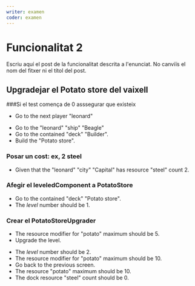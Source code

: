 ```yaml
---
writer: examen
coder: examen
---
```

# Funcionalitat 2

Escriu aquí el post de la funcionalitat descrita a l'enunciat.
No canviïs el nom del fitxer ni el títol del post.

## Upgradejar el Potato store del vaixell
###Si el test comença de 0 asssegurar que existeix

 * Go to the next player "leonard"
 <!-- SNAPSHOT status=200 -->
 * Go to the "leonard" "ship" "Beagle"
 * Go to the contained "deck" "Builder".
 * Build the "Potato store".
 <!-- SNAPSHOT status=200 -->

### Posar un cost: ex, 2 steel

 * Given that the "leonard" "city" "Capital" has resource "steel" count 2.

### Afegir el leveledComponent a PotatoStore
 * Go to the contained "deck" "Potato store".
 * The _level_ number should be 1.

### Crear el PotatoStoreUpgrader

 * The resource modifier for "potato" maximum should be 5.
 * Upgrade the level.
 <!-- SNAPSHOT status=200 -->
 * The _level_ number should be 2.
 * The resource modifier for "potato" maximum should be 10.
 * Go back to the previous screen.
 * The resource "potato" maximum should be 10.
 * The dock resource "steel" count should be 0.
